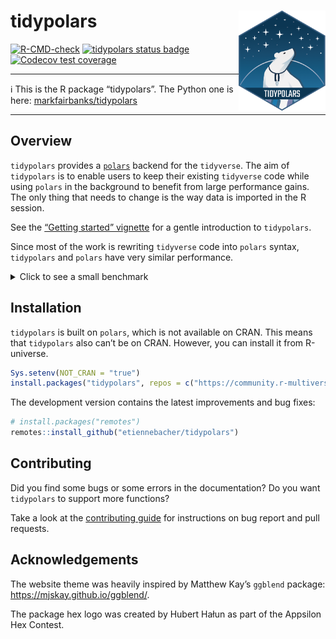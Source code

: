 
# tidypolars <a href="https://tidypolars.etiennebacher.com/"><img src="man/figures/logo.png" align="right" height="160" /></a>

<!-- badges: start -->

[![R-CMD-check](https://github.com/etiennebacher/tidypolars/actions/workflows/R-CMD-check.yml/badge.svg)](https://github.com/etiennebacher/tidypolars/actions/workflows/R-CMD-check.yml)
[![tidypolars status
badge](https://etiennebacher.r-universe.dev/badges/tidypolars)](https://etiennebacher.r-universe.dev/tidypolars)
[![Codecov test
coverage](https://codecov.io/gh/etiennebacher/tidypolars/branch/main/graph/badge.svg)](https://app.codecov.io/gh/etiennebacher/tidypolars?branch=main)
<!-- badges: end -->

------------------------------------------------------------------------

:information_source: This is the R package “tidypolars”. The Python one
is here:
[markfairbanks/tidypolars](https://github.com/markfairbanks/tidypolars)

------------------------------------------------------------------------

<!-- * [Motivation](#motivation) -->
<!-- * [Installation](#installation) -->
<!-- * [Example](#example) -->
<!-- * [Contributing](#contributing) -->

## Overview

`tidypolars` provides a [`polars`](https://rpolars.github.io/) backend
for the `tidyverse`. The aim of `tidypolars` is to enable users to keep
their existing `tidyverse` code while using `polars` in the background
to benefit from large performance gains. The only thing that needs to
change is the way data is imported in the R session.

See the [“Getting started”
vignette](https://tidypolars.etiennebacher.com/articles/tidypolars) for
a gentle introduction to `tidypolars`.

Since most of the work is rewriting `tidyverse` code into `polars`
syntax, `tidypolars` and `polars` have very similar performance.

<details>
<summary>
Click to see a small benchmark
</summary>

The main purpose of this benchmark is to show that `polars` and
`tidypolars` are close and to give an idea of the performance. For more
thorough, representative benchmarks about `polars`, take a look at
[DuckDB benchmarks](https://duckdblabs.github.io/db-benchmark/) instead.

``` r
library(collapse, warn.conflicts = FALSE)
#> collapse 2.1.1, see ?`collapse-package` or ?`collapse-documentation`
library(dplyr, warn.conflicts = FALSE)
library(dtplyr)
library(polars)
library(tidypolars)

large_iris <- data.table::rbindlist(rep(list(iris), 100000))
large_iris_pl <- as_polars_lf(large_iris)
large_iris_dt <- lazy_dt(large_iris)

format(nrow(large_iris), big.mark = ",")
#> [1] "15,000,000"

bench::mark(
  polars = {
    large_iris_pl$
      select(c("Sepal.Length", "Sepal.Width", "Petal.Length", "Petal.Width"))$
      with_columns(
        pl$when(
          (pl$col("Petal.Length") / pl$col("Petal.Width") > 3)
        )$then(pl$lit("long"))$
          otherwise(pl$lit("large"))$
          alias("petal_type")
      )$
      filter(pl$col("Sepal.Length")$is_between(4.5, 5.5))$
      collect()
  },
  tidypolars = {
    large_iris_pl |>
      select(starts_with(c("Sep", "Pet"))) |>
      mutate(
        petal_type = ifelse((Petal.Length / Petal.Width) > 3, "long", "large")
      ) |> 
      filter(between(Sepal.Length, 4.5, 5.5)) |> 
      compute()
  },
  dplyr = {
    large_iris |>
      select(starts_with(c("Sep", "Pet"))) |>
      mutate(
        petal_type = ifelse((Petal.Length / Petal.Width) > 3, "long", "large")
      ) |>
      filter(between(Sepal.Length, 4.5, 5.5))
  },
  dtplyr = {
    large_iris_dt |>
      select(starts_with(c("Sep", "Pet"))) |>
      mutate(
        petal_type = ifelse((Petal.Length / Petal.Width) > 3, "long", "large")
      ) |>
      filter(between(Sepal.Length, 4.5, 5.5)) |> 
      as.data.frame()
  },
  collapse = {
    large_iris |>
      fselect(c("Sepal.Length", "Sepal.Width", "Petal.Length", "Petal.Width")) |>
      fmutate(
        petal_type = data.table::fifelse((Petal.Length / Petal.Width) > 3, "long", "large")
      ) |>
      fsubset(Sepal.Length >= 4.5 & Sepal.Length <= 5.5)
  },
  check = FALSE,
  iterations = 40
)
#> Warning: Some expressions had a GC in every iteration; so filtering is
#> disabled.
#> # A tibble: 5 × 6
#>   expression      min   median `itr/sec` mem_alloc `gc/sec`
#>   <bch:expr> <bch:tm> <bch:tm>     <dbl> <bch:byt>    <dbl>
#> 1 polars      91.75ms 101.63ms     8.67     2.03MB    0.217
#> 2 tidypolars 128.61ms 269.19ms     3.37     1.49MB    1.01 
#> 3 dplyr         3.21s    4.42s     0.235    1.79GB    0.611
#> 4 dtplyr     916.43ms 964.62ms     1.02     1.72GB    2.25 
#> 5 collapse   372.23ms 454.87ms     2.13   745.96MB    2.19

# NOTE: do NOT take the "mem_alloc" results into account.
# `bench::mark()` doesn't report the accurate memory usage for packages calling
# Rust code.
```

</details>

## Installation

`tidypolars` is built on `polars`, which is not available on CRAN. This
means that `tidypolars` also can’t be on CRAN. However, you can install
it from R-universe.

``` r
Sys.setenv(NOT_CRAN = "true")
install.packages("tidypolars", repos = c("https://community.r-multiverse.org", 'https://cloud.r-project.org'))
```

The development version contains the latest improvements and bug fixes:

``` r
# install.packages("remotes")
remotes::install_github("etiennebacher/tidypolars")
```

## Contributing

Did you find some bugs or some errors in the documentation? Do you want
`tidypolars` to support more functions?

Take a look at the [contributing
guide](https://tidypolars.etiennebacher.com/CONTRIBUTING.html) for
instructions on bug report and pull requests.

## Acknowledgements

The website theme was heavily inspired by Matthew Kay’s `ggblend`
package: <https://mjskay.github.io/ggblend/>.

The package hex logo was created by Hubert Hałun as part of the Appsilon
Hex Contest.
